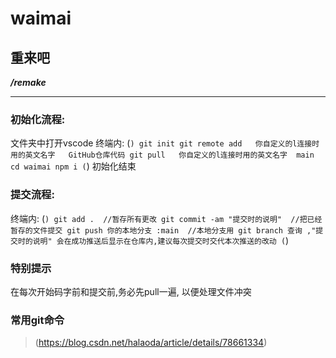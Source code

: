 # waimai

## 重来吧

***/remake***

-------

### 初始化流程:
文件夹中打开vscode
终端内:
(```)
    git init
    git remote add   你自定义的l连接时用的英文名字   GitHub仓库代码
    git pull   你自定义的l连接时用的英文名字  main   
    cd waimai
    npm i
(```)
初始化结束

### 提交流程:
终端内:
(```)
    git add .  //暂存所有更改
    git commit -am "提交时的说明"  //把已经暂存的文件提交
    git push 你的本地分支 :main  //本地分支用 git branch 查询 ,"提交时的说明" 会在成功推送后显示在仓库内,建议每次提交时交代本次推送的改动
(```)

### 特别提示
在每次开始码字前和提交前,务必先pull一遍,
以便处理文件冲突

### 常用git命令
>(https://blog.csdn.net/halaoda/article/details/78661334)